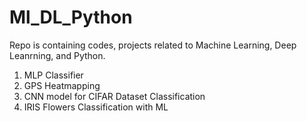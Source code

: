 # Ml_DL_Python
Repo is containing codes, projects related to Machine Learning, Deep Leanrning, and Python.

1) MLP Classifier
2) GPS Heatmapping
3) CNN model for CIFAR Dataset Classification
4) IRIS Flowers Classification with ML
